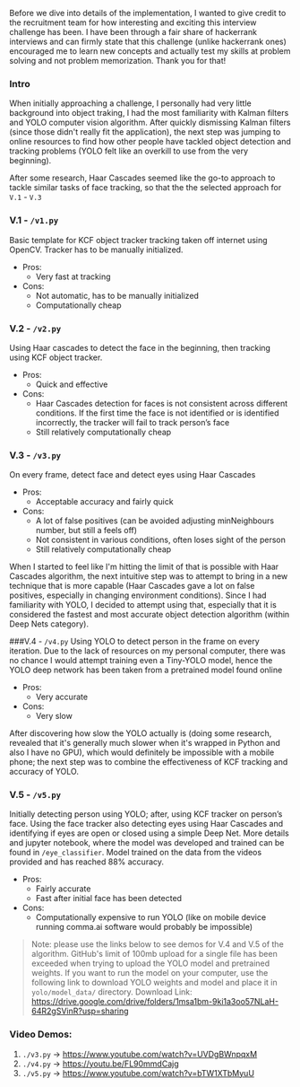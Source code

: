 Before we dive into details of the implementation, I wanted to give credit to the recruitment team for how interesting and exciting this interview challenge has been. I have been through a fair share of hackerrank interviews and can firmly state that this challenge (unlike hackerrank ones) encouraged me to learn new concepts and actually test my skills at problem solving and not problem memorization. Thank you for that!

### Intro
When initially approaching a challenge, I personally had very little background into object traking, I had the most familiarity with Kalman filters and YOLO computer vision algorithm. After quickly dismissing Kalman filters (since those didn't really fit the application), the next step was jumping to online resources to find how other people have tackled object detection and tracking problems (YOLO felt like an overkill to use from the very beginning).

After some research, Haar Cascades seemed like the go-to approach to tackle similar tasks of face tracking, so that the the selected approach for `V.1` - `V.3`

### V.1 - `/v1.py`
Basic template for KCF object tracker tracking taken off internet using OpenCV. Tracker has to be manually initialized.
* Pros:
    * Very fast at tracking
* Cons:
    * Not automatic, has to be manually initialized
    * Computationally cheap

### V.2 - `/v2.py`
Using Haar cascades to detect the face in the beginning, then tracking using KCF object tracker.
* Pros:
    * Quick and effective
* Cons:
    * Haar Cascades detection for faces is not consistent across different conditions. If the first time the face is not identified or is identified incorrectly, the tracker will fail to track person’s face
    * Still relatively computationally cheap

### V.3 - `/v3.py`
On every frame, detect face and detect eyes using Haar Cascades
* Pros:
    * Acceptable accuracy and fairly quick
* Cons:
    * A lot of false positives (can be avoided adjusting minNeighbours number, but still a feels off)
    * Not consistent in various conditions, often loses sight of the person
    * Still relatively computationally cheap

When I started to feel like I'm hitting the limit of that is possible with Haar Cascades algorithm, the next intuitive step was to attempt to bring in a new technique that is more capable (Haar Cascades gave a lot on false positives, especially in changing environment conditions). Since I had familiarity with YOLO, I decided to attempt using that, especially that it is considered the fastest and most accurate object detection algorithm (within Deep Nets category). 

###V.4 - `/v4.py`
Using YOLO to detect person in the frame on every iteration. Due to the lack of resources on my personal computer, there was no chance I would attempt training even a Tiny-YOLO model, hence the YOLO deep network has been taken from a pretrained model found online
* Pros:
    * Very accurate
* Cons:
    * Very slow
    
After discovering how slow the YOLO actually is (doing some research, revealed that it's generally much slower when it's wrapped in Python and also I have no GPU), which would definitely be impossible with a mobile phone; the next step was to combine the effectiveness of KCF tracking and accuracy of YOLO.

### V.5 - `/v5.py`
Initially detecting person using YOLO; after, using KCF tracker on person’s face. Using the face tracker also detecting eyes using Haar Cascades and identifying if eyes are open or closed using a simple Deep Net. More details and jupyter notebook, where the model was developed and trained can be found in `/eye_classifier`. Model trained on the data from the videos provided and has reached 88% accuracy. 
* Pros:
    * Fairly accurate
    * Fast after initial face has been detected
* Cons:
    * Computationally expensive to run YOLO (like on mobile device running comma.ai software would probably be impossible)

> Note: please use the links below to see demos for V.4 and V.5 of the algorithm. GitHub's limit of 100mb upload for a single file has been exceeded when trying to upload the YOLO model and pretrained weights. If you want to run the model on your computer, use the following link to download YOLO weights and model and place it in `yolo/model_data/` directory. Download Link: https://drive.google.com/drive/folders/1msa1bm-9ki1a3oo57NLaH-64R2gSVinR?usp=sharing


### Video Demos:
1. `./v3.py` -> https://www.youtube.com/watch?v=UVDgBWnpqxM
2. `./v4.py` -> https://youtu.be/FL90mmdCajg
3. `./v5.py` -> https://www.youtube.com/watch?v=bTW1XTbMyuU
